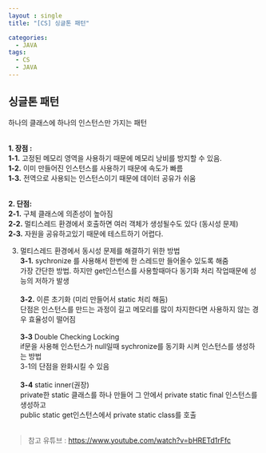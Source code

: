 ```yaml
---
layout : single
title: "[CS] 싱글톤 패턴"

categories:
  - JAVA
tags:
  - CS
  - JAVA
---
```



## 싱글톤 패턴

하나의 클래스에 하나의 인스턴스만 가지는 패턴<br><br>

**1. 장점 :** <br>
**1-1.** 고정된 메모리 영역을 사용하기 때문에 메모리 낭비를 방지할 수 있음.<br>
**1-2.** 이미 만들어진 인스턴스를 사용하기 때문에 속도가 빠름<br>
**1-3.** 전역으로 사용되는 인스턴스이기 때문에 데이터 공유가 쉬움<br><br>

**2. 단점:** <br>
**2-1.** 구체 클래스에 의존성이 높아짐<br>
**2-2.**  멀티스레드 환경에서 호출하면 여러 객체가 생성될수도 있다 (동시성 문제)<br>
**2-3.**  자원을 공유하고있기 때문에 테스트하기 어렵다.<br>

3. 멀티스레드 환경에서 동시성 문제를 해결하기 위한 방법<br>
**3-1.** sychronize 를 사용해서 한번에 한 스레드만 들어올수 있도록 해줌<br>가장 간단한 방법. 하지만 get인스턴스를 사용할때마다 동기화 처리 작업때문에 성능의 저하가 발생<br><br>
**3-2.** 이른 초기화 (미리 만들어서 static 처리 해둠)<br>단점은 인스턴스를 만드는 과정이 길고 메모리를 많이 차지한다면 사용하지 않는 경우 효율성이 떨어짐<br><br>
**3-3** Double Checking Locking<br>if문을 사용해 인스턴스가 null일때 sychronize를 동기화 시켜 인스턴스를 생성하는 방법<br>3-1의 단점을 완화시킬 수 있음<br><br>
**3-4** static inner(권장)<br>private한 static 클래스를 하나 만들어 그 안에서 private static final 인스턴스를 생성하고<br>public static get인스턴스에서 private static class를 호출<br><br>

> 참고 유튜브 : https://www.youtube.com/watch?v=bHRETd1rFfc
